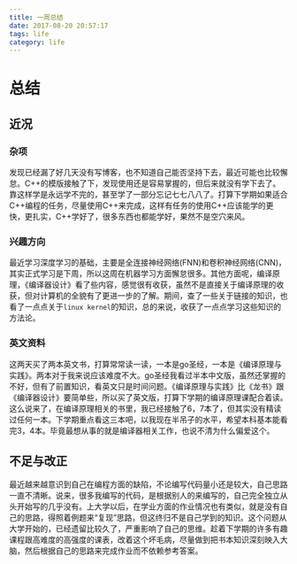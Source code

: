 ```yaml
---
title: 一周总结
date: 2017-08-20 20:57:17
tags: life
category: life
---
```

# 总结

## 近况

### 杂项

发现已经漏了好几天没有写博客，也不知道自己能否坚持下去，最近可能也比较懈怠。C++的模版接触了下，发现使用还是容易掌握的，但后来就没有学下去了。靠这样学是永远学不完的，甚至学了一部分忘记七七八八了。打算下学期如果适合C++编程的任务，尽量使用C++来完成，这样有任务的使用C++应该能学的更快，更扎实，C++学好了，很多东西也都能学好，果然不是空穴来风。

### 兴趣方向

最近学习深度学习的基础，主要是全连接神经网络(FNN)和卷积神经网络(CNN)，其实正式学习是下周，所以这周在机器学习方面懈怠很多。其他方面呢，编译原理，《编译器设计》看了些内容，感觉很有收获，虽然不是直接关于编译原理的收获，但对计算机的全貌有了更进一步的了解。期间，查了一些关于链接的知识，也看了一点点关于`linux kernel`的知识，总的来说，收获了一点点学习这些知识的方法论。


### 英文资料

这两天买了两本英文书，打算常常读一读，一本是go圣经，一本是《编译原理与实践》。两本对于我来说应该难度不大。go圣经我看过半本中文版，虽然还掌握的不好，但有了前置知识，看英文只是时间问题。《编译原理与实践》比《龙书》跟《编译器设计》要简单些，所以买了英文版，打算下学期的编译原理课配合着读。这么说来了，在编译原理相关的书里，我已经接触了6，7本了，但其实没有精读过任何一本。下学期重点看这三本吧，以我现在半吊子的水平，希望本科基本能看完3，4本。毕竟最想从事的就是编译器相关工作，也说不清为什么偏爱这个。

## 不足与改正

最近越来越意识到自己在编程方面的缺陷，不论编写代码量小还是较大，自己思路一直不清晰。说来，很多我编写的代码，是根据别人的来编写的，自己完全独立从头开始写的几乎没有。上大学以后，在学业方面的作业情况也有类似，就是没有自己的思路，得照着例题来“复现”思路，但这终归不是自己学到的知识。这个问题从大学开始的，已经遗留比较久了，严重影响了自己的思维。趁着下学期的许多有趣课程跟高难度的高强度的课表，改着这个坏毛病，尽量做到把书本知识深刻映入大脑，然后根据自己的思路来完成作业而不依赖参考答案。
